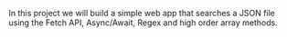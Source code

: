 

In this project we will build a simple web app that searches a JSON file using the Fetch API, Async/Await, Regex and high order array methods. 
